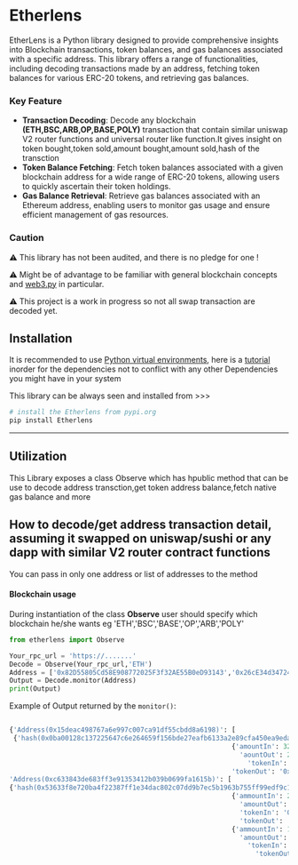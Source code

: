 # Etherlens
EtherLens is a Python library designed to provide comprehensive insights into Blockchain transactions, token balances, and gas balances associated with a specific address. This library offers a range of functionalities, including decoding transactions made by an address, fetching token balances for various ERC-20 tokens, and retrieving gas balances.

### Key Feature
- **Transaction Decoding**: Decode any blockchain **(ETH,BSC,ARB,OP,BASE,POLY)** transaction that contain similar uniswap V2 router functions and universal router like function.It gives insight on token bought,token sold,amount bought,amount sold,hash of the transction
- **Token Balance Fetching**: Fetch token balances associated with a given blockchain address for a wide range of ERC-20 tokens, allowing users to quickly ascertain their token holdings.
- **Gas Balance Retrieval**: Retrieve gas balances associated with an Ethereum address, enabling users to monitor gas usage and ensure efficient management of gas resources.
  
### Caution
⚠ This library has not been audited, and there is no pledge for one !

⚠ Might be of advantage to be familiar with general blockchain concepts and [web3.py](https://github.com/ethereum/web3.py) in particular.

⚠ This project is a work in progress so not all swap transaction are decoded yet.


## Installation
It is recommended to use [Python virtual environments](https://python.readthedocs.io/en/latest/library/venv.html), here is a [tutorial](https://www.freecodecamp.org/news/how-to-setup-virtual-environments-in-python/) inorder for the dependencies not to conflict with any other Dependencies you might have in your system

This library can be always seen and installed from >>>


```bash
# install the Etherlens from pypi.org
pip install Etherlens
```

---
## Utilization
This Library exposes a class Observe which has hpublic method that can be use to decode address transction,get token address balance,fetch native gas balance and more


## How to decode/get address transaction detail, assuming it swapped on uniswap/sushi or any dapp with similar V2 router contract functions
You can pass in only one address or list of addresses to the method 

  #### Blockchain usage
  During instantiation of the class **Observe** user should specify which blockchain he/she wants eg 'ETH','BSC','BASE','OP','ARB','POLY'
  
```python
from etherlens import Observe

Your_rpc_url = 'https://.......'
Decode = Observe(Your_rpc_url,'ETH')
Address = ['0x82D55805Cd58E908772025F3f32AE55B0eD93143','0x26cE34d34724428138F2E5a6a5B5B95ad8e64f6C']
Output = Decode.monitor(Address)
print(Output)
```
Example of Output returned by the `monitor()`:
```python

{'Address(0x15deac498767a6e997c007ca91df55cbdd8a6198)': [
 {'hash(0x0ba00128c137225647c6e264659f156bde27eafb6133a2e89cfa450ea9eda5d2)':
                                                        {'amountIn': 321551417590518774759424,
                                                          'aountOut': 24405654217389512,
                                                            'tokenIn': '0xfEA9DcDc9E23a9068bF557AD5b186675C61d33eA',
                                                        'tokenOut': '0x4200000000000000000000000000000000000006'}},
'Address(0xc633843de683ff3e91353412b039b0699fa1615b)': [
{'hash(0x53633f8e720ba4f22387ff1e34dac802c07dd9b7ec5b1963b755ff99edf9c15e)':
                                                        {'ammountIn': 26697410107434513,
                                                          'amountOut': 1579868553164855380085,
                                                          'tokenIn': '0x4200000000000000000000000000000000000006',
                                                          'tokenOut': '0xBd59400A7b2062E6a4F64AbbE99D046Fe226757C'}}, {'hash(0xeafc84e5cb41260e32cdd094092b6e4e9189e3e813a4d56e9893b36ca13911b8)':
                                                        {'ammountIn': 1681333259230206230528,
                                                          'amountOut': 3864771106922855,
                                                            'tokenIn': '0xBd59400A7b2062E6a4F64AbbE99D046Fe226757C',
                                                              'tokenOut': '0x4200000000000000000000000000000000000006'}}]}
```




